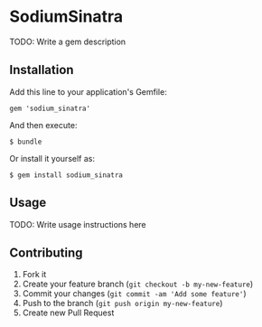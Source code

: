 # SodiumSinatra

TODO: Write a gem description

## Installation

Add this line to your application's Gemfile:

    gem 'sodium_sinatra'

And then execute:

    $ bundle

Or install it yourself as:

    $ gem install sodium_sinatra

## Usage

TODO: Write usage instructions here

## Contributing

1. Fork it
2. Create your feature branch (`git checkout -b my-new-feature`)
3. Commit your changes (`git commit -am 'Add some feature'`)
4. Push to the branch (`git push origin my-new-feature`)
5. Create new Pull Request
